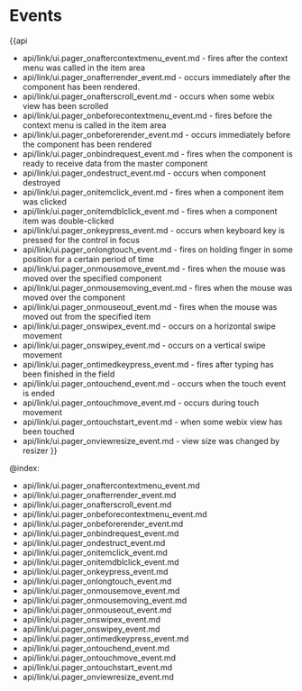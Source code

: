 Events
=======

{{api
- api/link/ui.pager_onaftercontextmenu_event.md - fires after the context menu was called in the item area
- api/link/ui.pager_onafterrender_event.md - occurs immediately after the component has been rendered.
- api/link/ui.pager_onafterscroll_event.md - occurs when some webix view has been scrolled
- api/link/ui.pager_onbeforecontextmenu_event.md - fires before the context menu is called in the item area
- api/link/ui.pager_onbeforerender_event.md - occurs immediately before the component has been rendered
- api/link/ui.pager_onbindrequest_event.md - fires when the component is ready to receive data from the master component
- api/link/ui.pager_ondestruct_event.md - occurs when component destroyed
- api/link/ui.pager_onitemclick_event.md - fires when a component item was clicked
- api/link/ui.pager_onitemdblclick_event.md - fires when a component item was double-clicked
- api/link/ui.pager_onkeypress_event.md - occurs when keyboard key is pressed for the control in focus
- api/link/ui.pager_onlongtouch_event.md - fires on holding finger in some position for a certain period of time
- api/link/ui.pager_onmousemove_event.md - fires when the mouse was moved over the specified component
- api/link/ui.pager_onmousemoving_event.md - fires when the mouse was moved over the component
- api/link/ui.pager_onmouseout_event.md - fires when the mouse was moved out from the specified item
- api/link/ui.pager_onswipex_event.md - occurs on a horizontal swipe movement
- api/link/ui.pager_onswipey_event.md - occurs on a vertical swipe movement
- api/link/ui.pager_ontimedkeypress_event.md - fires after typing has been finished in the field
- api/link/ui.pager_ontouchend_event.md - occurs when the touch event is ended
- api/link/ui.pager_ontouchmove_event.md - occurs during touch movement
- api/link/ui.pager_ontouchstart_event.md - when some webix view has been touched
- api/link/ui.pager_onviewresize_event.md - view size was changed by resizer
}}

@index:
- api/link/ui.pager_onaftercontextmenu_event.md
- api/link/ui.pager_onafterrender_event.md
- api/link/ui.pager_onafterscroll_event.md
- api/link/ui.pager_onbeforecontextmenu_event.md
- api/link/ui.pager_onbeforerender_event.md
- api/link/ui.pager_onbindrequest_event.md
- api/link/ui.pager_ondestruct_event.md
- api/link/ui.pager_onitemclick_event.md
- api/link/ui.pager_onitemdblclick_event.md
- api/link/ui.pager_onkeypress_event.md
- api/link/ui.pager_onlongtouch_event.md
- api/link/ui.pager_onmousemove_event.md
- api/link/ui.pager_onmousemoving_event.md
- api/link/ui.pager_onmouseout_event.md
- api/link/ui.pager_onswipex_event.md
- api/link/ui.pager_onswipey_event.md
- api/link/ui.pager_ontimedkeypress_event.md
- api/link/ui.pager_ontouchend_event.md
- api/link/ui.pager_ontouchmove_event.md
- api/link/ui.pager_ontouchstart_event.md
- api/link/ui.pager_onviewresize_event.md


